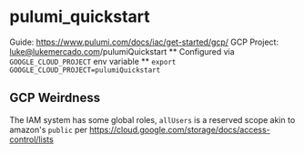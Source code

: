 # pulumi_quickstart
Guide: https://www.pulumi.com/docs/iac/get-started/gcp/
GCP Project: luke@lukemercado.com/pulumiQuickstart
** Configured via `GOOGLE_CLOUD_PROJECT` env variable
** ```export GOOGLE_CLOUD_PROJECT=pulumiQuickstart```

## GCP Weirdness
The IAM system has some global roles, `allUsers` is a reserved scope akin to amazon's `public` per https://cloud.google.com/storage/docs/access-control/lists


